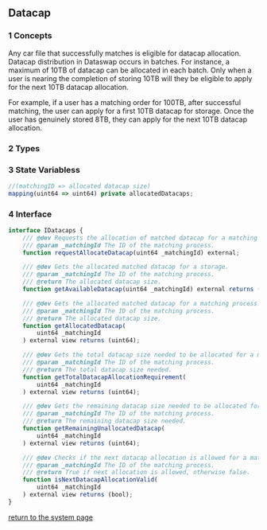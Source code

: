 ## Datacap

### 1 Concepts

Any car file that successfully matches is eligible for datacap allocation. Datacap distribution in Dataswap occurs in batches. For instance, a maximum of 10TB of datacap can be allocated in each batch. Only when a user is nearing the completion of storing 10TB will they be eligible to apply for the next 10TB datacap allocation.

For example, if a user has a matching order for 100TB, after successful matching, the user can apply for a first 10TB datacap for storage. Once the user has genuinely stored 8TB, they can apply for the next 10TB datacap allocation.

### 2 Types

### 3 State Variabless
```js
//(matchingID => allocated datacap size)
mapping(uint64 => uint64) private allocatedDatacaps;
```

### 4 Interface
```js
interface IDatacaps {
    /// @dev Requests the allocation of matched datacap for a matching process.
    /// @param _matchingId The ID of the matching process.
    function requestAllocateDatacap(uint64 _matchingId) external;

    /// @dev Gets the allocated matched datacap for a storage.
    /// @param _matchingId The ID of the matching process.
    /// @return The allocated datacap size.
    function getAvailableDatacap(uint64 _matchingId) external returns (uint64);

    /// @dev Gets the allocated matched datacap for a matching process.
    /// @param _matchingId The ID of the matching process.
    /// @return The allocated datacap size.
    function getAllocatedDatacap(
        uint64 _matchingId
    ) external view returns (uint64);

    /// @dev Gets the total datacap size needed to be allocated for a matching process.
    /// @param _matchingId The ID of the matching process.
    /// @return The total datacap size needed.
    function getTotalDatacapAllocationRequirement(
        uint64 _matchingId
    ) external view returns (uint64);

    /// @dev Gets the remaining datacap size needed to be allocated for a matching process.
    /// @param _matchingId The ID of the matching process.
    /// @return The remaining datacap size needed.
    function getRemainingUnallocatedDatacap(
        uint64 _matchingId
    ) external view returns (uint64);

    /// @dev Checks if the next datacap allocation is allowed for a matching process.
    /// @param _matchingId The ID of the matching process.
    /// @return True if next allocation is allowed, otherwise false.
    function isNextDatacapAllocationValid(
        uint64 _matchingId
    ) external view returns (bool);
}
```

[return to the system page](../../README.md)

